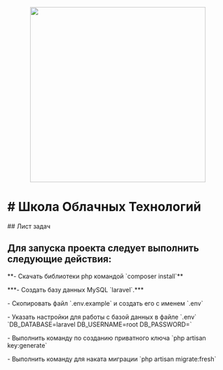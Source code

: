 <p align="center"><img src="https://res.cloudinary.com/dtfbvvkyp/image/upload/v1566331377/laravel-logolockup-cmyk-red.svg" width="400"></p>
<h1> # Школа Облачных Технологий </h1>
## Лист задач

<h2>Для запуска проекта следует выполнить следующие действия:</h2>

<p> **- Скачать библиотеки php командой `composer install`** </p>
<p> ***- Создать базу данных MySQL `laravel`.*** </p>
<p> - Скопировать файл `.env.example` и создать его с именем `.env` </p>
<p> - Указать настройки для работы с базой данных в файле `.env` `DB_DATABASE=laravel DB_USERNAME=root DB_PASSWORD=` </p>
<p> - Выполнить команду по созданию приватного ключа `php artisan  key:generate` </p>
- Выполнить команду для наката миграции `php artisan migrate:fresh`
